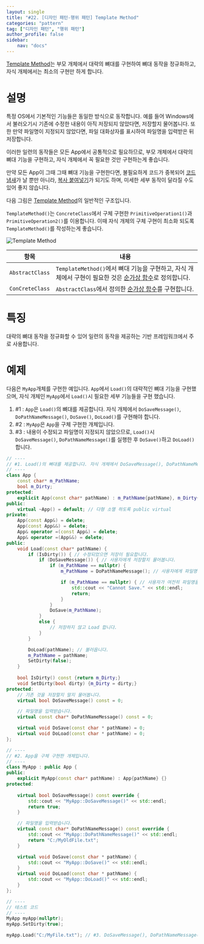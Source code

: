```yaml
---
layout: single
title: "#22. [디자인 패턴-행위 패턴] Template Method"
categories: "pattern"
tag: ["디자인 패턴", "행위 패턴"]
author_profile: false
sidebar: 
    nav: "docs"
---
```


[Template Method](https://tango1202.github.io/pattern/pattern-template-method/)는 부모 개체에서 대략의 뼈대를 구현하여 뼈대 동작을 정규화하고, 자식 개체에서는 최소의 구현만 하게 합니다. 

# 설명

특정 OS에서 기본적인 기능들은 동일한 방식으로 동작합니다. 예를 들어 Windows에서 불러오기시 기존에 수정한 내용이 아직 저장되지 않았다면, 저장할지 물어봅니다. 또한 만약 파일명이 지정되지 않았다면, 파일 대화상자를 표시하여 파일명을 입력받은 뒤 저장합니다.

이러한 일련의 동작들은 모든 App에서 공통적으로 필요하므로, 부모 개체에서 대략의 뼈대 기능을 구현하고, 자식 개체에서 꼭 필요한 것만 구현하는게 좋습니다. 

만약 모든 App이 그때 그때 뼈대 기능을 구현한다면, 불필요하게 코드가 중복되어 [코드 냄새](https://tango1202.github.io/principle/principle-anti-pattern/#%EB%82%98%EC%81%9C-%EC%BD%94%EB%94%A9-%EA%B4%80%ED%96%89-%EC%BD%94%EB%93%9C-%EB%83%84%EC%83%88code-smells)가 날 뿐만 아니라, [복사 붙여넣기](https://tango1202.github.io/principle/principle-anti-pattern/#%EB%82%98%EC%81%9C-%EC%BD%94%EB%94%A9-%EA%B4%80%ED%96%89-%EB%B3%B5%EC%82%AC-%EB%B6%99%EC%97%AC%EB%84%A3%EA%B8%B0copy-paste-programming)가 되기도 하며, 미세한 세부 동작이 달라질 수도 있어 좋지 않습니다.

다음 그림은 [Template Method](https://tango1202.github.io/pattern/pattern-template-method/)의 일반적인 구조입니다.

`TemplateMethod()`는 `ConcreteClass`에서 구체 구현한 `PrimitiveOperation1()`과 `PrimitiveOperation2()`를 이용합니다. 이때 자식 개체의 구체 구현이 최소화 되도록 `TemplateMethod()`를 작성하는게 좋습니다.

![Template Method](https://github.com/tango1202/tango1202.github.io/assets/133472501/c0237f33-94cb-4c1e-ae7d-346ee0d08a61)

|항목|내용|
|--|--|
|`AbstractClass`|`TemplateMethod()`에서 뼈대 기능을 구현하고, 자식 개체에서 구현이 필요한 것은 [순가상 함수](https://tango1202.github.io/legacy-cpp-oop/legacy-cpp-oop-member-function/#%EC%88%9C%EA%B0%80%EC%83%81-%ED%95%A8%EC%88%98)로 정의합니다.|
|`ConCreteClass`|`AbstractClass`에서 정의한 [순가상 함수](https://tango1202.github.io/legacy-cpp-oop/legacy-cpp-oop-member-function/#%EC%88%9C%EA%B0%80%EC%83%81-%ED%95%A8%EC%88%98)를 구현합니다.|

# 특징

대략의 뼈대 동작을 정규화할 수 있어 일련의 동작을 제공하는 기반 프레임워크에서 주로 사용합니다.

# 예제

다음은 `MyApp`개체를 구현한 예입니다. `App`에서 `Load()`의 대략적인 뼈대 기능을 구현했으며, 자식 개체인 `MyApp`에서 `Load()`시 필요한 세부 기능들을 구현 했습니다.

1. #1 : `App`은 `Load()`의 뼈대를 제공합니다. 자식 개체에서 `DoSaveMessage()`, `DoPathNameMessage()`, `DoSave()`, `DoLoad()`를 구현해야 합니다.
2. #2 : `MyApp`은 `App`을 구체 구현한 개체입니다.
3. #3 : 내용이 수정되고 파일명이 지정되지 않았으므로, `Load()`시 `DoSaveMessage()`, `DoPathNameMessage()`를 실행한 후 `DoSave()`하고 `DoLoad()`합니다.

```cpp
// ----
// #1. Load()의 뼈대를 제공합니다. 자식 개체에서 DoSaveMessage(), DoPathNameMessage(), DoSave(), DoLoad()를 구현해야 합니다.
// ----
class App {
    const char* m_PathName;
    bool m_Dirty;
protected:
    explicit App(const char* pathName) : m_PathName{pathName}, m_Dirty{false} {} // 다형 소멸을 제공하는 추상 클래스. 상속해서만 사용하도록 protected
public:
    virtual ~App() = default; // 다형 소멸 하도록 public virtual
private:
    App(const App&) = delete;
    App(const App&&) = delete;
    App& operator =(const App&) = delete;
    App& operator =(App&&) = delete; 
public:
    void Load(const char* pathName) {
        if (IsDirty()) { // 수정되었으면 저장이 필요합니다.
            if (DoSaveMessage()) { // 사용자에게 저장할지 물어봅니다.
                if (m_PathName == nullptr) {
                    m_PathName = DoPathNameMessage(); // 사용자에게 파일명을 물어봅니다.

                    if (m_PathName == nullptr) { // 사용자가 여전히 파일명을 정해 주지 않았다면 저장할 수 없습니다.
                        std::cout << "Cannot Save." << std::endl;
                        return;
                    }
                }
                DoSave(m_PathName);
            }
            else {
                // 저장하지 않고 Load 합니다.
            }
        }

        DoLoad(pathName); // 불러옵니다.
        m_PathName = pathName;
        SetDirty(false);
    }
        
    bool IsDirty() const {return m_Dirty;}       
    void SetDirty(bool dirty) {m_Dirty = dirty;}
protected:
    // 기존 것을 저장할지 말지 물어봅니다.
    virtual bool DoSaveMessage() const = 0;

    // 파일명을 입력받습니다.
    virtual const char* DoPathNameMessage() const = 0;

    virtual void DoSave(const char * pathName) = 0;
    virtual void DoLoad(const char * pathName) = 0;
};

// ----
// #2. App을 구체 구현한 개체입니다.
// ----
class MyApp : public App {
public:
    explicit MyApp(const char* pathName) : App{pathName} {}
protected:
    
    virtual bool DoSaveMessage() const override {
        std::cout << "MyApp::DoSaveMessage()" << std::endl;
        return true;    
    }

    // 파일명을 입력받습니다.
    virtual const char* DoPathNameMessage() const override {
        std::cout << "MyApp::DoPathNameMessage()" << std::endl;
        return "C:/MyOldFile.txt";
    }

    virtual void DoSave(const char * pathName) {
        std::cout << "MyApp::DoSave()" << std::endl;
    }
    virtual void DoLoad(const char * pathName) {
        std::cout << "MyApp::DoLoad()" << std::endl;
    }        
};

// ----
// 테스트 코드
// ----
MyApp myApp(nullptr);
myApp.SetDirty(true);

myApp.Load("C:/MyFile.txt"); // #3. DoSaveMessage(), DoPathNameMessage()를 실행한 후 DoSave()하고 DoLoad()합니다.
```